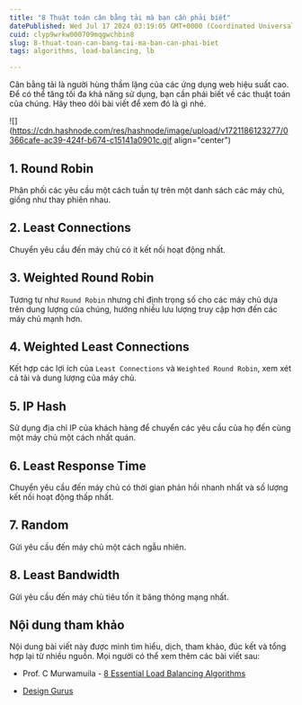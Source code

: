 ```yaml
---
title: "8 Thuật toán cân bằng tải mà bạn cần phải biết"
datePublished: Wed Jul 17 2024 03:19:05 GMT+0000 (Coordinated Universal Time)
cuid: clyp9wrkw000709mqgwchbin8
slug: 8-thuat-toan-can-bang-tai-ma-ban-can-phai-biet
tags: algorithms, load-balancing, lb

---
```


Cân bằng tải là người hùng thầm lặng của các ứng dụng web hiệu suất cao. Để có thể tăng tối đa khả năng sử dụng, bạn cần phải biết về các thuật toán của chúng. Hãy theo dõi bài viết để xem đó là gì nhé.

![](https://cdn.hashnode.com/res/hashnode/image/upload/v1721186123277/0366cafe-ac39-424f-b674-c15141a0901c.gif align="center")

## 1\. Round Robin

Phân phối các yêu cầu một cách tuần tự trên một danh sách các máy chủ, giống như thay phiên nhau.

## 2\. Least Connections

Chuyển yêu cầu đến máy chủ có ít kết nối hoạt động nhất.

## 3\. Weighted Round Robin

Tương tự như `Round Robin` nhưng chỉ định trọng số cho các máy chủ dựa trên dung lượng của chúng, hướng nhiều lưu lượng truy cập hơn đến các máy chủ mạnh hơn.

## 4\. Weighted Least Connections

Kết hợp các lợi ích của `Least Connections` và `Weighted Round Robin`, xem xét cả tải và dung lượng của máy chủ.

## 5\. IP Hash

Sử dụng địa chỉ IP của khách hàng để chuyển các yêu cầu của họ đến cùng một máy chủ một cách nhất quán.

## 6\. Least Response Time

Chuyển yêu cầu đến máy chủ có thời gian phản hồi nhanh nhất và số lượng kết nối hoạt động thấp nhất.

## 7\. Random

Gửi yêu cầu đến máy chủ một cách ngẫu nhiên.

## 8\. Least Bandwidth

Gửi yêu cầu đến máy chủ tiêu tốn ít băng thông mạng nhất.

## Nội dung tham khảo

Nội dung bài viết này được mình tìm hiểu, dịch, tham khảo, đúc kết và tổng hợp lại từ nhiều nguồn. Mọi người có thể xem thêm các bài viết sau:

* Prof. C Murwamuila - [8 Essential Load Balancing Algorithms](https://www.linkedin.com/posts/activity-7217476622843559937-MZ3n)
    
* [Design Gurus](https://www.designgurus.io/)